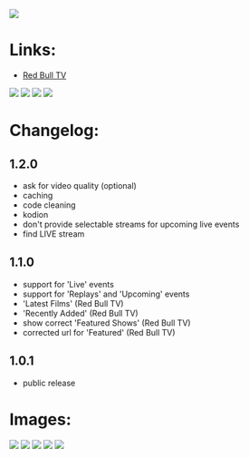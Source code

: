 ![](https://raw.githubusercontent.com/bromix/repository.bromix.storage/master/plugin.video.redbull.tv/icon.png)
# **Links:**

* [Red Bull TV](http://www.redbull.tv/)

[![](https://www.paypalobjects.com/en_GB/i/btn/btn_donate_LG.gif)](https://goo.gl/U5oVOj) [![](https://www.paypalobjects.com/en_US/i/btn/btn_donate_LG.gif)](https://goo.gl/15V9TN) [![](https://www.paypalobjects.com/de_DE/i/btn/btn_donate_LG.gif)](https://goo.gl/oEjE9E) [![](https://pledgie.com/campaigns/29261.png?skin_name=chrome)](https://goo.gl/K4RZrZ) 

# **Changelog:**

## **1.2.0**

* ask for video quality (optional)
* caching
* code cleaning
* kodion
* don't provide selectable streams for upcoming live events
* find LIVE stream

## **1.1.0**

* support for 'Live' events
* support for 'Replays' and 'Upcoming' events
* 'Latest Films' (Red Bull TV)
* 'Recently Added' (Red Bull TV)
* show correct 'Featured Shows' (Red Bull TV)
* corrected url for 'Featured' (Red Bull TV)

## **1.0.1**

* public release


# **Images:**
![](http://i.imgur.com/gwCmsLL.png)
![](http://i.imgur.com/822ARLk.png)
![](http://i.imgur.com/x6hy6XR.png)
![](http://i.imgur.com/HzgmGZZ.png)
![](http://i.imgur.com/jCaW4lK.png)
